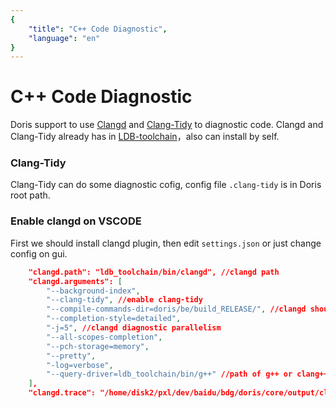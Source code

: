 ```yaml
---
{
    "title": "C++ Code Diagnostic",
    "language": "en"
}
---
```


<!-- 
Licensed to the Apache Software Foundation (ASF) under one
or more contributor license agreements.  See the NOTICE file
distributed with this work for additional information
regarding copyright ownership.  The ASF licenses this file
to you under the Apache License, Version 2.0 (the
"License"); you may not use this file except in compliance
with the License.  You may obtain a copy of the License at

  http://www.apache.org/licenses/LICENSE-2.0

Unless required by applicable law or agreed to in writing,
software distributed under the License is distributed on an
"AS IS" BASIS, WITHOUT WARRANTIES OR CONDITIONS OF ANY
KIND, either express or implied.  See the License for the
specific language governing permissions and limitations
under the License.
-->

# C++ Code Diagnostic

Doris support to use [Clangd](https://clangd.llvm.org/) and [Clang-Tidy](https://clang.llvm.org/extra/clang-tidy/) to diagnostic code. Clangd and Clang-Tidy already has in [LDB-toolchain](https://doris.apache.org/zh-CN/installing/compilation-with-ldb-toolchain)，also can install by self.

### Clang-Tidy
Clang-Tidy can do some diagnostic cofig, config file `.clang-tidy` is in Doris root path.

### Enable clangd on VSCODE

First we should install clangd plugin, then edit `settings.json` or just change config on gui.

```json
    "clangd.path": "ldb_toolchain/bin/clangd", //clangd path
    "clangd.arguments": [
        "--background-index",
        "--clang-tidy", //enable clang-tidy
        "--compile-commands-dir=doris/be/build_RELEASE/", //clangd should read compile_commands.json create by cmake, so you should compile once
        "--completion-style=detailed",
        "-j=5", //clangd diagnostic parallelism
        "--all-scopes-completion",
        "--pch-storage=memory",
        "--pretty",
        "-log=verbose",
        "--query-driver=ldb_toolchain/bin/g++" //path of g++ or clang++
    ],
    "clangd.trace": "/home/disk2/pxl/dev/baidu/bdg/doris/core/output/clangd-server.log" //clangd log path
```
